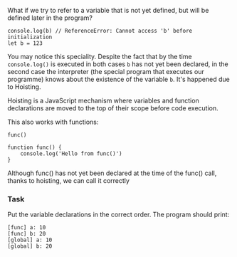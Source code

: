 What if we try to refer to a variable that is not yet defined, but will be defined later in the program?
```
console.log(b) // ReferenceError: Cannot access 'b' before initialization
let b = 123
```

You may notice this speciality. Despite the fact that by the time `console.log()` is executed in both cases `b` has not yet been declared, in the second case the interpreter (the special program that executes our programme) knows about the existence of the variable `b`. It's happened due to Hoisting.

Hoisting is a JavaScript mechanism where variables and function declarations are moved to the top of their scope before code execution.

This also works with functions:

```
func()

function func() {
    console.log('Hello from func()')
}
```
Although func() has not yet been declared at the time of the func() call, thanks to hoisting, we can call it correctly

### Task
Put the variable declarations in the correct order. The program should print:
```
[func] a: 10
[func] b: 20
[global] a: 10
[global] b: 20
```
